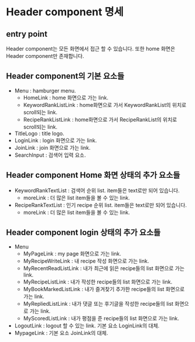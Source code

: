 # Header component 명세

## entry point

Header component는 모든 화면에서 접근 할 수 있습니다.
또한 home 화면은 Header component만 존재합니다.

## Header component의 기본 요소들
- Menu                  : hamburger menu.
  - HomeLink            : home 화면으로 가는 link.
  - KeywordRankListLink : home화면으로 가서 KeywordRankList의 위치로 scroll되는 link.
  - RecipeRankListLink  : home화면으로 가서 RecipeRankList의 위치로 scroll되는 link.
- TitleLogo             : title logo.
- LoginLink             : login 화면으로 가는 link.
- JoinLink              : join 화면으로 가는 link.
- SearchInput           : 검색어 입력 요소.

## Header component Home 화면 상태의 추가 요소들
- KeywordRankTextList : 검색어 순위 list. item들은 text로만 되어 있습니다.
  - moreLink          : 더 많은 list item들을 볼 수 있는 link.
- RecipeRankTextList  : 인기 recipe 순위 list. item들은 text로만 되어 있습니다.
  - moreLink          : 더 많은 list item들을 볼 수 있는 link.

## Header component login 상태의 추가 요소들
- Menu
  - MyPageLink           : my page 화면으로 가는 link.
  - MyRecipeWriteLink    : 내 recipe 작성 화면으로 가는 link.
  - MyRecentReadListLink     : 내가 최근에 읽은 recipe들의 list 화면으로 가는 link.
  - MyRecipeListLink     : 내가 작성한 recipe들의 list 화면으로 가는 link.
  - MyBookMarkedListLink : 내가 즐겨찾기 추가한 recipe들의 list 화면으로 가는 link.
  - MyRepliedListLink    : 내가 댓글 또는 후기글을 작성한 recipe들의 list 화면으로 가는 link.
  - MyScoredListLink     : 내가 평점을 준 recipe들의 list 화면으로 가는 link.
- LogoutLink             : logout 할 수 있는 link. 기본 요소 LoginLink의 대체.
- MypageLink             : 기본 요소 JoinLink의 대체.